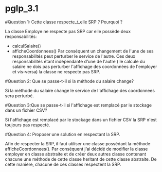 # pglp_3.1

#Question 1: Cette classe respecte_t_elle SRP ? Pourquoi ?

La classe Employe ne respecte pas SRP car elle possède deux responsabilités:
- calculSalaire()
- afficheCoordonnees()
Par conséquent un changement de l'une de ses responsabilités peut perturber le service de l'autre. Ces deux responsabilités étant indépendante d'une de l'autre ( le calcule du salaire ne dois pas perturber l'affichage des coordonnées de l'employer et vis-versa) la classe ne respecte pas SRP.

#Question 2: Que se passe-t-il si la méthode du salaire change?

Si la méthode du salaire change le service de l'affichage des coordonnees sera perturbé.

#Question 3:Que se passe-t-il si l'affichage est remplacé par le stockage dans un fichier CSV?

Si l'affichage est remplacé par le stockage dans un fichier CSV la SRP n'est toujours pas respecté.

#Question 4: Proposer une solution en respectant la SRP.

Afin de respecter la SRP, il faut utiliser une classe possédant la méthode afficheCoordonnees().
Par conséquent j'ai décidé de modifier la classe employer en classe abstraite et de créer deux autres classe contenant chacune une méthode de cette classe heritant de cette classe abstraite.
De cette manière, chacune de ces classes respectent la SRP.

